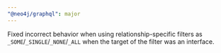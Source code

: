 ```yaml
---
"@neo4j/graphql": major
---
```


Fixed incorrect behavior when using relationship-specific filters as `_SOME`/`_SINGLE`/`_NONE`/`_ALL` when the target of the filter was an interface. 
